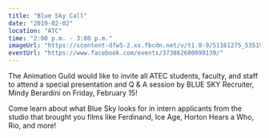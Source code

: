 ```yaml
---
title: "Blue Sky Call"
date: "2019-02-02"
location: "ATC"
time: "2:00 p.m. - 3:00 p.m."
imageUrl: "https://scontent-dfw5-2.xx.fbcdn.net/v/t1.0-9/51161275_535190490222917_1131620180510638080_o.jpg?_nc_cat=109&_nc_ht=scontent-dfw5-2.xx&oh=129be140228cc8526dfe868dd83b78aa&oe=5CFD926C"
eventUrl: "https://www.facebook.com/events/373862600099139/"
---
```

The Animation Guild would like to invite all ATEC students, faculty, and staff to attend a special presentation and Q & A session by BLUE SKY Recruiter, Mindy Berardini on Friday, February 15!

Come learn about what Blue Sky looks for in intern applicants from the studio that brought you films like Ferdinand, Ice Age, Horton Hears a Who, Rio, and more!